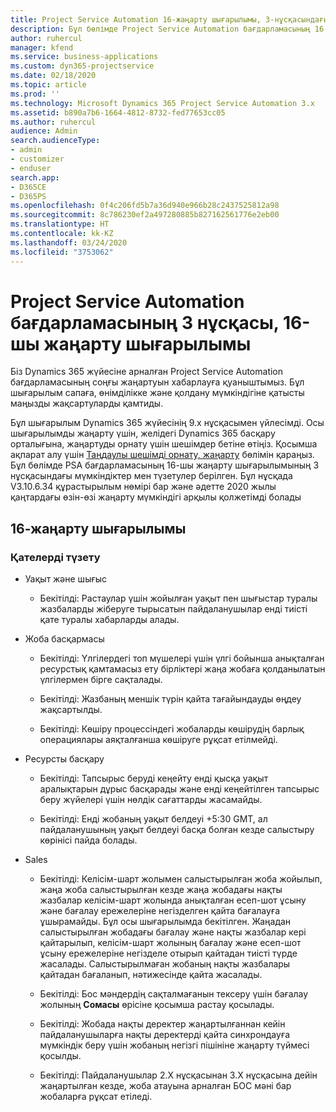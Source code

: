 ```yaml
---
title: Project Service Automation 16-жаңарту шығарылымы, 3-нұсқасындағы жаңалық
description: Бұл бөлімде Project Service Automation бағдарламасының 16-жаңарту шығарылымының 3 нұсқасындағы қолжетімді мүмкіндіктер мен түзетулер берілген.
author: ruhercul
manager: kfend
ms.service: business-applications
ms.custom: dyn365-projectservice
ms.date: 02/18/2020
ms.topic: article
ms.prod: ''
ms.technology: Microsoft Dynamics 365 Project Service Automation 3.x
ms.assetid: b890a7b6-1664-4812-8732-fed77653cc05
ms.author: ruhercul
audience: Admin
search.audienceType:
- admin
- customizer
- enduser
search.app:
- D365CE
- D365PS
ms.openlocfilehash: 0f4c206fd5b7a36d940e966b28c2437525812a98
ms.sourcegitcommit: 8c786230ef2a497280885b827162561776e2eb00
ms.translationtype: HT
ms.contentlocale: kk-KZ
ms.lasthandoff: 03/24/2020
ms.locfileid: "3753062"
---
```

# <a name="project-service-automation-v3-update-release-16"></a>Project Service Automation бағдарламасының 3 нұсқасы, 16-шы жаңарту шығарылымы
Біз Dynamics 365 жүйесіне арналған Project Service Automation бағдарламасының соңғы жаңартуын хабарлауға қуаныштымыз. Бұл шығарылым сапаға, өнімділікке және қолдану мүмкіндігіне қатысты маңызды жақсартуларды қамтиды.

Бұл шығарылым Dynamics 365 жүйесінің 9.x нұсқасымен үйлесімді. Осы шығарылымды жаңарту үшін, желідегі Dynamics 365 басқару орталығына, жаңартуды орнату үшін шешімдер бетіне өтіңіз. Қосымша ақпарат алу үшін [Таңдаулы шешімді орнату, жаңарту](https://docs.microsoft.com/dynamics365/project-service/upgrade-psa-home-page) бөлімін қараңыз. Бұл бөлімде PSA бағдарламасының 16-шы жаңарту шығарылымының 3 нұсқасындағы мүмкіндіктер мен түзетулер берілген. Бұл нұсқада V3.10.6.34 құрастырылым нөмірі бар және әдетте 2020 жылы қаңтардағы өзін-өзі жаңарту мүмкіндігі арқылы қолжетімді болады

## <a name="update-release-16"></a>16-жаңарту шығарылымы

### <a name="bug-fixes"></a>Қателерді түзету

-   Уақыт және шығыс

    -   Бекітілді: Растаулар үшін жойылған уақыт пен шығыстар туралы жазбаларды жіберуге тырысатын пайдаланушылар енді тиісті қате туралы хабарларды алады.

-   Жоба басқармасы

    -   Бекітілді: Үлгілердегі топ мүшелері үшін үлгі бойынша анықталған ресурстық қамтамасыз ету бірліктері жаңа жобаға қолданылатын үлгілермен бірге сақталады.

    -   Бекітілді: Жазбаның меншік түрін қайта тағайындауды өңдеу жақсартылды.

    -   Бекітілді: Көшіру процессіндегі жобаларды көшірудің барлық операциялары аяқталғанша көшіруге рұқсат етілмейді.

-   Ресурсты басқару

    -   Бекітілді: Тапсырыс беруді кеңейту енді қысқа уақыт аралықтарын дұрыс басқарады және енді кеңейтілген тапсырыс беру жүйелері үшін нөлдік сағаттарды жасамайды.

    -   Бекітілді: Енді жобаның уақыт белдеуі +5:30 GMT, ал пайдаланушының уақыт белдеуі басқа болған кезде салыстыру көрінісі пайда болады.

-   Sales

    -   Бекітілді: Келісім-шарт жолымен салыстырылған жоба жойылып, жаңа жоба салыстырылған кезде жаңа жобадағы нақты жазбалар келісім-шарт жолында анықталған есеп-шот ұсыну және бағалау ережелеріне негізделген қайта бағалауға ұшырамайды. Бұл осы шығарылымда бекітілген. Жаңадан салыстырылған жобадағы бағалау және нақты жазбалар кері қайтарылып, келісім-шарт жолының бағалау және есеп-шот ұсыну ережелеріне негізделе отырып қайтадан тиісті түрде жасалады. Салыстырылмаған жобаның нақты жазбалары қайтадан бағаланып, нәтижесінде қайта жасалады.

    -   Бекітілді: Бос мәндердің сақталмағанын тексеру үшін бағалау жолының **Сомасы** өрісіне қосымша растау қосылады.

    -   Бекітілді: Жобада нақты деректер жаңартылғаннан кейін пайдаланушыларға нақты деректерді қайта синхрондауға мүмкіндік беру үшін жобаның негізгі пішініне жаңарту түймесі қосылды.

    -   Бекітілді: Пайдаланушылар 2.X нұсқасынан 3.X нұсқасына дейін жаңартылған кезде, жоба атауына арналған БОС мәні бар жобаларға рұқсат етіледі.

